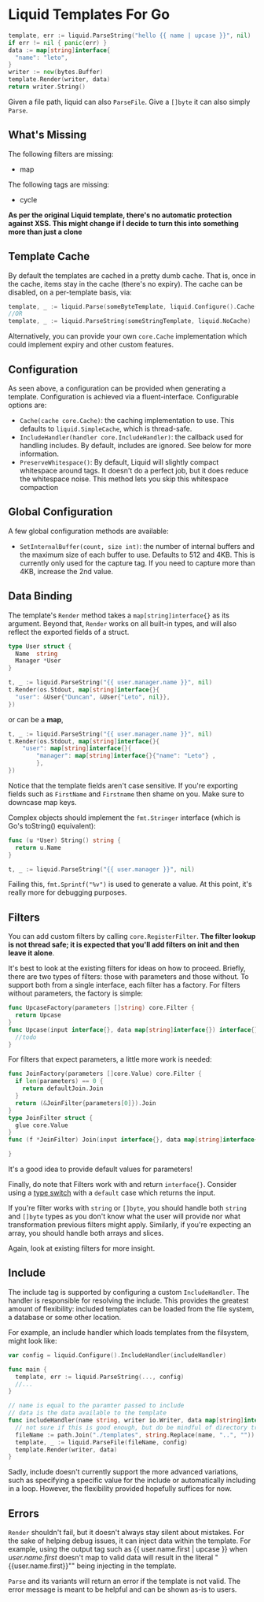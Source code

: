 # Liquid Templates For Go

```go
template, err := liquid.ParseString("hello {{ name | upcase }}", nil)
if err != nil { panic(err) }
data := map[string]interface{
  "name": "leto",
}
writer := new(bytes.Buffer)
template.Render(writer, data)
return writer.String()
```

Given a file path, liquid can also `ParseFile`. Give a `[]byte` it can also simply `Parse`.

## What's Missing
The following filters are missing:

- map

The following tags are missing:

- cycle

**As per the original Liquid template, there's no automatic protection against XSS. This might change if I decide to turn this into something more than just a clone**

## Template Cache
By default the templates are cached in a pretty dumb cache. That is, once in the cache, items stay in the cache (there's no expiry). The cache can be disabled, on a per-template basis, via:

```go
template, _ := liquid.Parse(someByteTemplate, liquid.Configure().Cache(nil))
//OR
template, _ := liquid.ParseString(someStringTemplate, liquid.NoCache)
```

Alternatively, you can provide your own `core.Cache` implementation which
could implement expiry and other custom features.

## Configuration
As seen above, a configuration can be provided when generating a template. Configuration is achieved via a fluent-interface. Configurable options are:

- `Cache(cache core.Cache)`: the caching implementation to use. This defaults to `liquid.SimpleCache`, which is thread-safe.
- `IncludeHandler(handler core.IncludeHandler)`: the callback used for handling includes. By default, includes are ignored. See below for more information.
- `PreserveWhitespace()`: By default, Liquid will slightly compact whitespace around tags. It doesn't do a perfect job, but it does reduce the whitespace noise. This method lets you skip this whitespace compaction

## Global Configuration
A few global configuration methods are available:

- `SetInternalBuffer(count, size int)`: the number of internal buffers and the maximum size of each buffer to use. Defaults to 512 and 4KB. This is currently only used for the capture tag. If you need to capture more than 4KB, increase the 2nd value.

## Data Binding
The template's `Render` method takes a `map[string]interface{}` as its argument. Beyond that, `Render` works on all built-in types, and will also reflect the exported fields of a struct.

```go
type User struct {
  Name  string
  Manager *User
}

t, _ := liquid.ParseString("{{ user.manager.name }}", nil)
t.Render(os.Stdout, map[string]interface{}{
  "user": &User{"Duncan", &User{"Leto", nil}},
})
```

or can be a **map**,

```go
t, _ := liquid.ParseString("{{ user.manager.name }}", nil)
t.Render(os.Stdout, map[string]interface{}{
	"user": map[string]interface{}{
		"manager": map[string]interface{}{"name": "Leto"} ,
		},
})
```

Notice that the template fields aren't case sensitive. If you're exporting fields such as `FirstName` and `Firstname` then shame on you. Make sure to downcase map keys.

Complex objects should implement the `fmt.Stringer` interface (which is Go's toString() equivalent):

```go
func (u *User) String() string {
  return u.Name
}

t, _ := liquid.ParseString("{{ user.manager }}", nil)
```

Failing this, `fmt.Sprintf("%v")` is used to generate a value. At this point, it's really more for debugging purposes.


## Filters
You can add custom filters by calling `core.RegisterFilter`. **The filter lookup is not thread safe; it is expected that you'll add filters on init and then leave it alone**.

It's best to look at the existing filters for ideas on how to proceed. Briefly, there are two types of filters: those with parameters and those without. To support both from a single interface, each filter has a factory. For filters without parameters, the factory is simple:

```go
func UpcaseFactory(parameters []string) core.Filter {
  return Upcase
}
func Upcase(input interface{}, data map[string]interface{}) interface{} {
  //todo
}
```

For filters that expect parameters, a little more work is needed:

```go
func JoinFactory(parameters []core.Value) core.Filter {
  if len(parameters) == 0 {
    return defaultJoin.Join
  }
  return (&JoinFilter{parameters[0]}).Join
}
type JoinFilter struct {
  glue core.Value
}
func (f *JoinFilter) Join(input interface{}, data map[string]interface{}) interface{} {

}
```

It's a good idea to provide default values for parameters!

Finally, do note that Filters work with and return `interface{}`. Consider using a [type switch](http://golang.org/doc/effective_go.html#type_switch) with a `default` case which returns the input.

If you're filter works with `string` or `[]byte`, you should handle both `string` and `[]byte` types as you don't know what the user will provide nor what transformation previous filters might apply. Similarly, if you're expecting an array, you should handle both arrays and slices.

Again, look at existing filters for more insight.

## Include
The include tag is supported by configuring a custom `IncludeHandler`. The handler is responsible for resolving the include. This provides the greatest amount of flexibility: included templates can be loaded from the file system, a database or some other location.

For example, an include handler which loads templates from the filsystem, might look like:

```go
var config = liquid.Configure().IncludeHandler(includeHandler)

func main {
  template, err := liquid.ParseString(..., config)
  //...
}

// name is equal to the paramter passed to include
// data is the data available to the template
func includeHandler(name string, writer io.Writer, data map[string]interface{}) {
  // not sure if this is good enough, but do be mindful of directory traversal attacks
  fileName := path.Join("./templates", string.Replace(name, "..", ""))
  template, _ := liquid.ParseFile(fileName, config)
  template.Render(writer, data)
}
```

Sadly, include doesn't currently support the more advanced variations, such as specifying a specific value for the include or automatically including in a loop. However, the flexibility provided hopefully suffices for now.

## Errors
`Render` shouldn't fail, but it doesn't always stay silent about mistakes. For the sake of helping debug issues, it can inject data within the template. For example, using the output tag such as {{ user.name.first | upcase }} when *user.name.first* doesn't map to valid data will result in the literal "{{user.name.first}}"" being injecting in the template.

`Parse` and its variants will return an error if the template is not valid. The error message is meant to be helpful and can be shown as-is to users.
